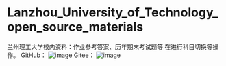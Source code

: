 # Lanzhou_University_of_Technology_open_source_materials
兰州理工大学校内资料：作业参考答案、历年期末考试题等
在进行科目切换等操作。
GitHub：
![image](https://github.com/longzheng268/Lanzhou_University_of_Technology_open_source_materials/assets/38132402/7e8dd3d0-04b7-437d-843d-59914793f6e9)
Gitee：
![image](https://github.com/longzheng268/Lanzhou_University_of_Technology_open_source_materials/assets/38132402/5c09df7d-f043-40ff-9d50-a99c6f94d592)
